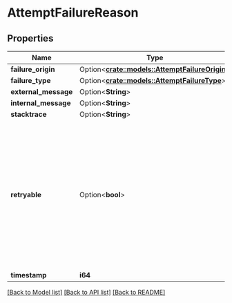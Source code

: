 # AttemptFailureReason

## Properties

Name | Type | Description | Notes
------------ | ------------- | ------------- | -------------
**failure_origin** | Option<[**crate::models::AttemptFailureOrigin**](AttemptFailureOrigin.md)> |  | [optional]
**failure_type** | Option<[**crate::models::AttemptFailureType**](AttemptFailureType.md)> |  | [optional]
**external_message** | Option<**String**> |  | [optional]
**internal_message** | Option<**String**> |  | [optional]
**stacktrace** | Option<**String**> |  | [optional]
**retryable** | Option<**bool**> | True if it is known that retrying may succeed, e.g. for a transient failure. False if it is known that a retry will not succeed, e.g. for a configuration issue. If not set, retryable status is not well known. | [optional]
**timestamp** | **i64** |  | 

[[Back to Model list]](../README.md#documentation-for-models) [[Back to API list]](../README.md#documentation-for-api-endpoints) [[Back to README]](../README.md)


